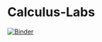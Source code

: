 # Calculus-Labs

[![Binder](https://mybinder.org/badge_logo.svg)](https://mybinder.org/v2/gh/calculuslab/Calculus_Lab/HEAD)
